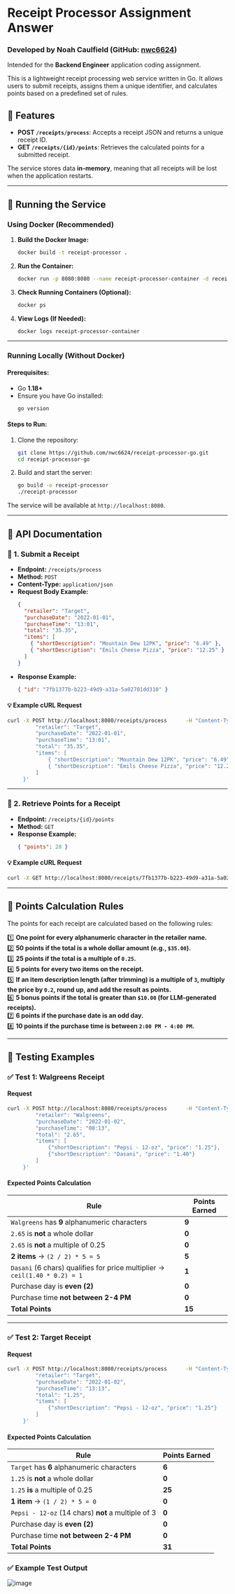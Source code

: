 # Receipt Processor Assignment Answer
### Developed by Noah Caulfield (GitHub: [nwc6624](https://github.com/nwc6624)) 
Intended for the **Backend Engineer** application coding assignment. 

This is a lightweight receipt processing web service written in Go. It allows users to submit receipts, assigns them a unique identifier, and calculates points based on a predefined set of rules.

## 🚀 Features

- **POST `/receipts/process`**: Accepts a receipt JSON and returns a unique receipt ID.
- **GET `/receipts/{id}/points`**: Retrieves the calculated points for a submitted receipt.

The service stores data **in-memory**, meaning that all receipts will be lost when the application restarts.

---

## 📌 Running the Service

### **Using Docker (Recommended)**
1. **Build the Docker Image:**
   ```sh
   docker build -t receipt-processor .
   ```

2. **Run the Container:**
   ```sh
   docker run -p 8080:8080 --name receipt-processor-container -d receipt-processor
   ```

3. **Check Running Containers (Optional):**
   ```sh
   docker ps
   ```

4. **View Logs (If Needed):**
   ```sh
   docker logs receipt-processor-container
   ```

---

### **Running Locally (Without Docker)**
#### Prerequisites:
- Go **1.18+**
- Ensure you have Go installed:  
  ```sh
  go version
  ```
#### Steps to Run:
1. Clone the repository:
   ```sh
   git clone https://github.com/nwc6624/receipt-processor-go.git
   cd receipt-processor-go
   ```

2. Build and start the server:
   ```sh
   go build -o receipt-processor
   ./receipt-processor
   ```

The service will be available at `http://localhost:8080`.

---

## 📡 API Documentation

### **📌 1. Submit a Receipt**
- **Endpoint:** `/receipts/process`
- **Method:** `POST`
- **Content-Type:** `application/json`
- **Request Body Example:**
  ```json
  {
    "retailer": "Target",
    "purchaseDate": "2022-01-01",
    "purchaseTime": "13:01",
    "total": "35.35",
    "items": [
      { "shortDescription": "Mountain Dew 12PK", "price": "6.49" },
      { "shortDescription": "Emils Cheese Pizza", "price": "12.25" }
    ]
  }
  ```
- **Response Example:**
  ```json
  { "id": "7fb1377b-b223-49d9-a31a-5a02701dd310" }
  ```

#### **💡 Example cURL Request**
```sh
curl -X POST http://localhost:8080/receipts/process      -H "Content-Type: application/json"      -d '{
         "retailer": "Target",
         "purchaseDate": "2022-01-01",
         "purchaseTime": "13:01",
         "total": "35.35",
         "items": [
             { "shortDescription": "Mountain Dew 12PK", "price": "6.49" },
             { "shortDescription": "Emils Cheese Pizza", "price": "12.25" }
         ]
     }'
```

---

### **📌 2. Retrieve Points for a Receipt**
- **Endpoint:** `/receipts/{id}/points`
- **Method:** `GET`
- **Response Example:**
  ```json
  { "points": 28 }
  ```

#### **💡 Example cURL Request**
```sh
curl -X GET http://localhost:8080/receipts/7fb1377b-b223-49d9-a31a-5a02701dd310/points
```

---

## 🎯 Points Calculation Rules

The points for each receipt are calculated based on the following rules:

1️⃣ **One point for every alphanumeric character in the retailer name.**  
2️⃣ **50 points if the total is a whole dollar amount (e.g., `$35.00`).**  
3️⃣ **25 points if the total is a multiple of `0.25`.**  
4️⃣ **5 points for every two items on the receipt.**  
5️⃣ **If an item description length (after trimming) is a multiple of `3`, multiply the price by `0.2`, round up, and add the result as points.**  
6️⃣ **5 bonus points if the total is greater than `$10.00` (for LLM-generated receipts).**  
7️⃣ **6 points if the purchase date is an **odd** day.**  
8️⃣ **10 points if the purchase time is between `2:00 PM - 4:00 PM`.**  

---

## 🧪 Testing Examples

### ✅ **Test 1: Walgreens Receipt**
#### **Request**
```sh
curl -X POST http://localhost:8080/receipts/process      -H "Content-Type: application/json"      -d '{
         "retailer": "Walgreens",
         "purchaseDate": "2022-01-02",
         "purchaseTime": "08:13",
         "total": "2.65",
         "items": [
             {"shortDescription": "Pepsi - 12-oz", "price": "1.25"},
             {"shortDescription": "Dasani", "price": "1.40"}
         ]
     }'
```
#### **Expected Points Calculation**
| Rule | Points Earned |
|-----------------|--------------|
| `Walgreens` has **9** alphanumeric characters | **9** |
| `2.65` is **not** a whole dollar | **0** |
| `2.65` is **not** a multiple of 0.25 | **0** |
| **2 items** → `(2 / 2) * 5 = 5` | **5** |
| `Dasani` (6 chars) qualifies for price multiplier → `ceil(1.40 * 0.2) = 1` | **1** |
| Purchase day is **even (2)** | **0** |
| Purchase time **not between 2-4 PM** | **0** |
| **Total Points** | **15** |

---

### ✅ **Test 2: Target Receipt**
#### **Request**
```sh
curl -X POST http://localhost:8080/receipts/process      -H "Content-Type: application/json"      -d '{
         "retailer": "Target",
         "purchaseDate": "2022-01-02",
         "purchaseTime": "13:13",
         "total": "1.25",
         "items": [
             {"shortDescription": "Pepsi - 12-oz", "price": "1.25"}
         ]
     }'
```
#### **Expected Points Calculation**
| Rule | Points Earned |
|-----------------|--------------|
| `Target` has **6** alphanumeric characters | **6** |
| `1.25` is **not** a whole dollar | **0** |
| `1.25` **is** a multiple of 0.25 | **25** |
| **1 item** → `(1 / 2) * 5 = 0` | **0** |
| `Pepsi - 12-oz` (14 chars) **not** a multiple of 3 | **0** |
| Purchase day is **even (2)** | **0** |
| Purchase time **not between 2-4 PM** | **0** |
| **Total Points** | **31** |


### ✅ **Example Test Output**

![image](https://github.com/user-attachments/assets/d6a9c528-e2dc-4da4-b501-4ced9d770203)

